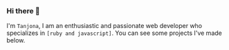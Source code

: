 ### Hi there 👋

I'm ```Tanjona```, I am an enthusiastic and passionate web developer who specializes in ```[ruby and javascript]```.
You can see some projects I've made below.

